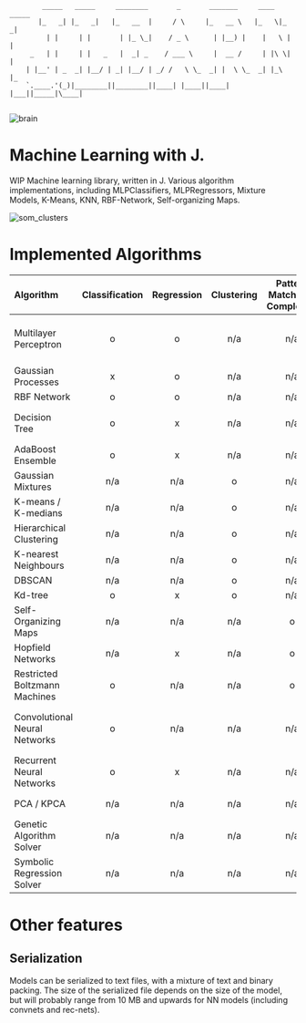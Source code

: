 ``` 
        _____   _____     ________       _       _______     ____  _____  
       |_   _| |_   _|   |_   __  |     / \     |_   __ \   |_   \|_   _| 
         | |     | |       | |_ \_|    / _ \      | |__) |    |   \ | |   
     _   | |     | |   _   |  _| _    / ___ \     |  __ /     | |\ \| |   
    | |__' | _  _| |__/ | _| |__/ | _/ /   \ \_  _| |  \ \_  _| |_\   |_  
    `.____.'(_)|________||________||____| |____||____| |___||_____|\____| 
                                                                      
```



![brain](/jlearn.gif)

# Machine Learning with J. 
WIP Machine learning library, written in J. Various algorithm implementations, including MLPClassifiers, MLPRegressors, Mixture Models, K-Means, KNN, RBF-Network, Self-organizing Maps.

![som_clusters](/iris_som_all.png)

# Implemented Algorithms 

| Algorithm                      | Classification | Regression | Clustering       | Pattern Matching / Completion | Other  | Notes                                                             |
|:-------------------------------|:--------------:|:----------:|:----------------:|:-----------------------------:|:------:|:------------------------------------------------------------------|
| Multilayer Perceptron          | o              | o          | n/a              | n/a                           |        | Batch SGD with choice of gradient optimizers.                     |
| Gaussian Processes             | x              | o          | n/a              | n/a                           |        |                                                                   |
| RBF Network                    | o              | o          | n/a              | n/a                           |        |                                                                   |
| Decision Tree                  | o              | x          | n/a              | n/a                           |        | Regressor needs implementing.                                     |
| AdaBoost Ensemble              | o              | x          | n/a              | n/a                           |        |                                                                   |
| Gaussian Mixtures              | n/a            | n/a        | o                | n/a                           |        |                                                                   |
| K-means / K-medians            | n/a            | n/a        | o                | n/a                           |        |                                                                   |
| Hierarchical Clustering        | n/a            | n/a        | o                | n/a                           |        | Agglomerative clustering                                          |
| K-nearest Neighbours           | n/a            | n/a        | o                | n/a                           |        |                                                                   |
| DBSCAN                         | n/a            | n/a        | o                | n/a                           |        |                                                                   |
| Kd-tree                        | o              | x          | o                | n/a                           |        |                                                                   |
| Self-Organizing Maps           | n/a            | n/a        | n/a              | o                             |        |                                                                   |
| Hopfield Networks              | n/a            | x          | n/a              | o                             |        |                                                                   |
| Restricted Boltzmann Machines  | o              | n/a        | n/a              | o                             |        | Partial implementation.                                           |
| Convolutional Neural Networks  | o              | n/a        | n/a              | n/a                           |        | Experimental. 2D convolutions implemented.                        |
| Recurrent Neural Networks      | o              | x          | n/a              | n/a                           |        | Experimental. LSTMs implemented.                                  |
| PCA / KPCA                     | n/a            | n/a        | n/a              | n/a                           | o      | Dimensionality reduction.                                         |                                        |
| Genetic Algorithm Solver       | n/a            | n/a        | n/a              | n/a                           | o      | Optimization.
| Symbolic Regression Solver     | n/a            | n/a        | n/a              | n/a                           | o      | Function estimation.


# Other features

## Serialization
Models can be serialized to text files, with a mixture of text and binary packing. The size of the serialized file depends on the size of the model, but
will probably range from 10 MB and upwards for NN models (including convnets and rec-nets).